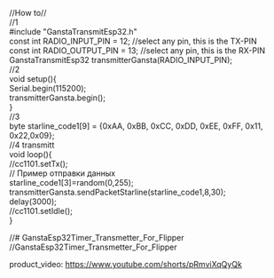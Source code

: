 //How to// \
//1 \
  #include "GanstaTransmitEsp32.h"\
  const int RADIO_INPUT_PIN = 12; 	//select any pin, this is the TX-PIN\
  const int RADIO_OUTPUT_PIN = 13; 	//select any pin, this is the RX-PIN\
  GanstaTransmitEsp32 transmitterGansta(RADIO_INPUT_PIN);\
//2 \
void setup(){\
	Serial.begin(115200);\
  transmitterGansta.begin();\
}\
//3\
 byte starline_code1[9] = {0xAA, 0xBB, 0xCC, 0xDD, 0xEE, 0xFF, 0x11, 0x22,0x09};\
//4 transmitt\
void loop(){\
//cc1101.setTx();\
// Пример отправки данных\
starline_code1[3]=random(0,255);\
transmitterGansta.sendPacketStarline(starline_code1,8,30);\
delay(3000);\
//cc1101.setIdle();\
}


//# GanstaEsp32Timer_Transmetter_For_Flipper
//GanstaEsp32Timer_Transmetter_For_Flipper

product_video:  https://www.youtube.com/shorts/pRmviXqQyQk
